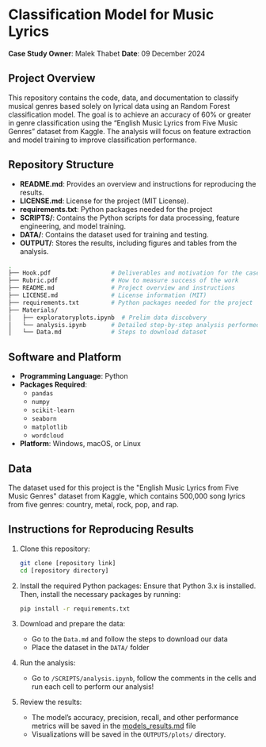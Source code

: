 # Classification Model for Music Lyrics

**Case Study Owner**: Malek Thabet
**Date**: 09 December 2024

## Project Overview

This repository contains the code, data, and documentation to classify musical genres based solely on lyrical data using an Random Forest classification model. The goal is to achieve an accuracy of 60% or greater in genre classification using the “English Music Lyrics from Five Music Genres” dataset from Kaggle. The analysis will focus on feature extraction and model training to improve classification performance.

## Repository Structure

- **README.md**: Provides an overview and instructions for reproducing the results.
- **LICENSE.md**: License for the project (MIT License).
- **requirements.txt**: Python packages needed for the project
- **SCRIPTS/**: Contains the Python scripts for data processing, feature engineering, and model training.
- **DATA/**: Contains the dataset used for training and testing.
- **OUTPUT/**: Stores the results, including figures and tables from the analysis.

```bash
.
├── Hook.pdf                 # Deliverables and motivation for the case
├── Rubric.pdf               # How to measure success of the work
├── README.md                # Project overview and instructions
├── LICENSE.md               # License information (MIT)
├── requirements.txt         # Python packages needed for the project
├── Materials/
│   ├── exploratoryplots.ipynb  # Prelim data discobvery
│   └── analysis.ipynb       # Detailed step-by-step analysis performed
│   └── Data.md              # Steps to download dataset
```

## Software and Platform

- **Programming Language**: Python
- **Packages Required**:
  - `pandas`
  - `numpy`
  - `scikit-learn`
  - `seaborn`
  - `matplotlib`
  - `wordcloud`
- **Platform**: Windows, macOS, or Linux

## Data

The dataset used for this project is the "English Music Lyrics from Five Music Genres" dataset from Kaggle, which contains 500,000 song lyrics from five genres: country, metal, rock, pop, and rap.

## Instructions for Reproducing Results

1. Clone this repository:

   ```bash
   git clone [repository link]
   cd [repository directory]
   ```

2. Install the required Python packages: Ensure that Python 3.x is installed. Then, install the necessary packages by running:
   ```bash
   pip install -r requirements.txt
   ```
3. Download and prepare the data:

   - Go to the `Data.md` and follow the steps to download our data
   - Place the dataset in the `DATA/` folder

4. Run the analysis:

   - Go to `/SCRIPTS/analysis.ipynb`, follow the comments in the cells and run each cell to perform our analysis!

5. Review the results:
   - The model’s accuracy, precision, recall, and other performance metrics will be saved in the [models_results.md](OUTPUTS/models_results.md) file
   - Visualizations will be saved in the `OUTPUTS/plots/` directory.
